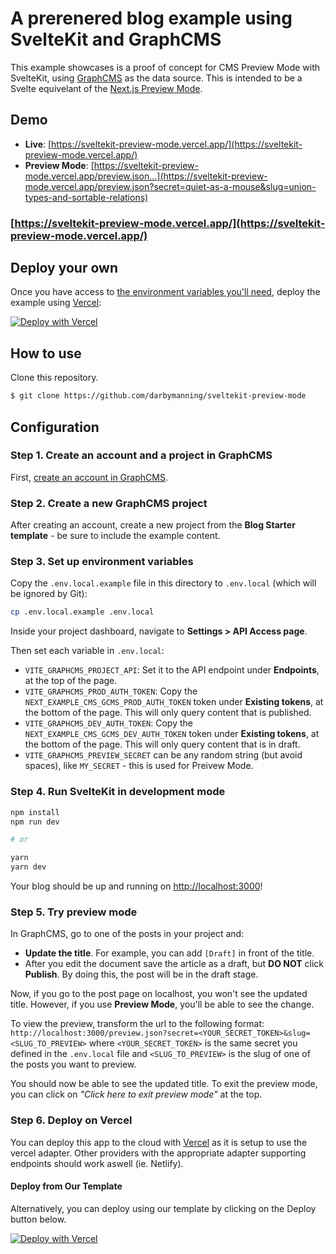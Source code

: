 # A prerenered blog example using SvelteKit and GraphCMS

This example showcases is a proof of concept for CMS Preview Mode with SvelteKit, using [GraphCMS](https://www.graphcms.com/) as the data source. This is intended to be a Svelte equivelant of the [Next.js Preview Mode](https://nextjs.org/docs/advanced-features/preview-mode).

## Demo

- **Live**: [https://sveltekit-preview-mode.vercel.app/](https://sveltekit-preview-mode.vercel.app/)
- **Preview Mode**: [https://sveltekit-preview-mode.vercel.app/preview.json...](https://sveltekit-preview-mode.vercel.app/preview.json?secret=quiet-as-a-mouse&slug=union-types-and-sortable-relations)

### [https://sveltekit-preview-mode.vercel.app/](https://sveltekit-preview-mode.vercel.app/)

## Deploy your own

Once you have access to [the environment variables you'll need](#step-3-set-up-environment-variables), deploy the example using [Vercel](https://vercel.com):

[![Deploy with Vercel](https://vercel.com/button)](https://vercel.com/new/git/external?repository-url=https://github.com/darbymanning/sveltekit-preview-mode&project-name=sveltekit-preview-mode&repository-name=sveltekit-preview-mode&env=VITE_GRAPHCMS_PROJECT_API,VITE_GRAPHCMS_PROD_AUTH_TOKEN,VITE_GRAPHCMS_DEV_AUTH_TOKEN,VITE_GRAPHCMS_PREVIEW_SECRET&envDescription=Required%20to%20connect%20the%20app%20with%20GraphCMS&envLink=https://github.com/darbymanning/sveltekit-preview-mode#step-3-set-up-environment-variables)

## How to use

Clone this repository.

```bash
$ git clone https://github.com/darbymanning/sveltekit-preview-mode
```

## Configuration

### Step 1. Create an account and a project in GraphCMS

First, [create an account in GraphCMS](https://app.graphcms.com).

### Step 2. Create a new GraphCMS project

After creating an account, create a new project from the **Blog Starter template** - be sure to include the example content.

### Step 3. Set up environment variables

Copy the `.env.local.example` file in this directory to `.env.local` (which will be ignored by Git):

```bash
cp .env.local.example .env.local
```

Inside your project dashboard, navigate to **Settings > API Access page**.

Then set each variable in `.env.local`:

- `VITE_GRAPHCMS_PROJECT_API`: Set it to the API endpoint under **Endpoints**, at the top of the page.
- `VITE_GRAPHCMS_PROD_AUTH_TOKEN`: Copy the `NEXT_EXAMPLE_CMS_GCMS_PROD_AUTH_TOKEN` token under **Existing tokens**, at the bottom of the page. This will only query content that is published.
- `VITE_GRAPHCMS_DEV_AUTH_TOKEN`: Copy the `NEXT_EXAMPLE_CMS_GCMS_DEV_AUTH_TOKEN` token under **Existing tokens**, at the bottom of the page. This will only query content that is in draft.
- `VITE_GRAPHCMS_PREVIEW_SECRET` can be any random string (but avoid spaces), like `MY_SECRET` - this is used for Preivew Mode.

### Step 4. Run SvelteKit in development mode

```bash
npm install
npm run dev

# or

yarn
yarn dev
```

Your blog should be up and running on [http://localhost:3000](http://localhost:3000)!

### Step 5. Try preview mode

In GraphCMS, go to one of the posts in your project and:

- **Update the title**. For example, you can add `[Draft]` in front of the title.
- After you edit the document save the article as a draft, but **DO NOT** click **Publish**. By doing this, the post will be in the draft stage.

Now, if you go to the post page on localhost, you won't see the updated title. However, if you use **Preview Mode**, you'll be able to see the change.

To view the preview, transform the url to the following format: `http://localhost:3000/preview.json?secret=<YOUR_SECRET_TOKEN>&slug=<SLUG_TO_PREVIEW>` where `<YOUR_SECRET_TOKEN>` is the same secret you defined in the `.env.local` file and `<SLUG_TO_PREVIEW>` is the slug of one of the posts you want to preview.

You should now be able to see the updated title. To exit the preview mode, you can click on _"Click here to exit preview mode"_ at the top.

### Step 6. Deploy on Vercel

You can deploy this app to the cloud with [Vercel](https://vercel.com) as it is setup to use the vercel adapter. Other providers with the appropriate adapter supporting endpoints should work aswell (ie. Netlify).

#### Deploy from Our Template

Alternatively, you can deploy using our template by clicking on the Deploy button below.

[![Deploy with Vercel](https://vercel.com/button)](https://vercel.com/new/git/external?repository-url=https://github.com/darbymanning/sveltekit-preview-mode&project-name=sveltekit-preview-mode&repository-name=sveltekit-preview-mode&env=VITE_GRAPHCMS_PROJECT_API,VITE_GRAPHCMS_PROD_AUTH_TOKEN,VITE_GRAPHCMS_DEV_AUTH_TOKEN,VITE_GRAPHCMS_PREVIEW_SECRET&envDescription=Required%20to%20connect%20the%20app%20with%20GraphCMS&envLink=https://github.com/darbymanning/sveltekit-preview-mode#step-3-set-up-environment-variables)
